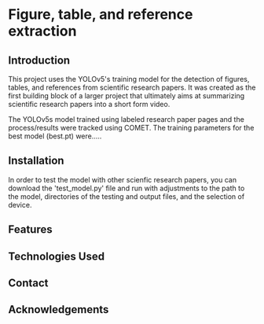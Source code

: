 # Figure, table, and reference extraction 

## Introduction 
This project uses the YOLOv5's training model for the detection of figures, tables, and references from scientific research papers. It was created as the first building block of a larger project that ultimately aims at summarizing scientific research papers into a short form video. 

The YOLOv5s model trained using labeled research paper pages and the process/results were tracked using COMET. The training parameters for the best model (best.pt) were.....

## Installation 
In order to test the model with other scienfic research papers, you can download the 'test_model.py' file and run with adjustments to the path to the model, directories of the testing and output files, and the selection of device. 

## Features

## Technologies Used

## Contact

## Acknowledgements 